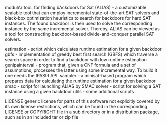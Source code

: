 modulAr tooL for fInding bAckdoors for Sat (ALIAS) - a customizable scalable tool that can employ incremental state-of-the-art SAT solvers and 
black-box optimization heuristics to search for backdoors for hard SAT instances. The found backdoor is then used to solve the corresponding 
instance by the same incremental solver. Thereby, ALIAS can be viewed as a tool for constructing backdoor-based divide-and-conquer parallel SAT solvers.

estimation - script which calculates runtime estimation for a given backdoor 
gbfs - implementation of greedy best first search (GBFS) which traverse a search space in order to find a backdoor with low runtime estimation 
genipainterval - program that, given a CNF formula and a set of assumptions, processes the latter using some incremental way. To build it one needs the IPASIR API.
sampler - a minisat-based program which prepares data for calculating the runtime estimation for a given backdoor
smac - script for launching ALIAS by SMAC
solver - script for solving a SAT instance using a given backdoor 
utils - some additional scripts

LICENSE generic license for parts of this software not explicitly covered by its own license restrictions, which can be found in the corresponding LICENSE or COPYRIGHT file in a sub directory or in a distribution package, such as in an included tar or zip file